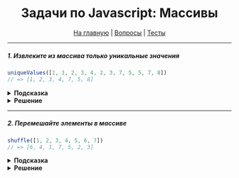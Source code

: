 <div align="center">

<h1>Задачи по Javascript: Массивы</h1>

<a href="https://github.com/dollaween/javascript-tasks">На главную</a> | <a href="https://github.com/dollaween/javascript-questions">Вопросы</a> | <a href="https://github.com/dollaween/javascript-tests">Тесты</a>

</div>

---

##### 1. Извлеките из массива только уникальные значения

```javascript
uniqueValues([1, 1, 2, 3, 4, 2, 3, 7, 5, 5, 7, 8])
// => [1, 2, 3, 4, 7, 5, 8]
```

<details><summary><b>Подсказка</b></summary>
<p>

Попробуйте использовать `new Set()`.

</p>
</details>

<details><summary><b>Решение</b></summary>
<p>

```javascript
function uniqueValues(arr) {
  return [...new Set(arr)]
}
```

</p>
</details>

---

##### 2. Перемешайте элементы в массиве

```javascript
shuffle([1, 2, 3, 4, 5, 6, 7])
// => [6, 4, 1, 7, 5, 2, 3]
```

<details><summary><b>Подсказка</b></summary>
<p>

Попробуйте использовать метод `Array.sort()` и `Math.random()`.

</p>
</details>

<details><summary><b>Решение</b></summary>
<p>

```javascript
function shuffle(arr) {
  return arr.sort(() => Math.random() - 0.5)
}
```

</p>
</details>
